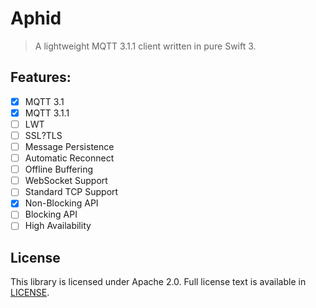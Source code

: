 # Aphid

> A lightweight MQTT 3.1.1 client written in pure Swift 3.

## Features:

  - [x] MQTT 3.1
  - [x] MQTT 3.1.1
  - [ ] LWT
  - [ ] SSL?TLS
  - [ ] Message Persistence
  - [ ] Automatic Reconnect
  - [ ] Offline Buffering
  - [ ] WebSocket Support
  - [ ] Standard TCP Support
  - [x] Non-Blocking API
  - [ ] Blocking API
  - [ ] High Availability
   
## License

This library is licensed under Apache 2.0. Full license text is available in [LICENSE](LICENSE).
